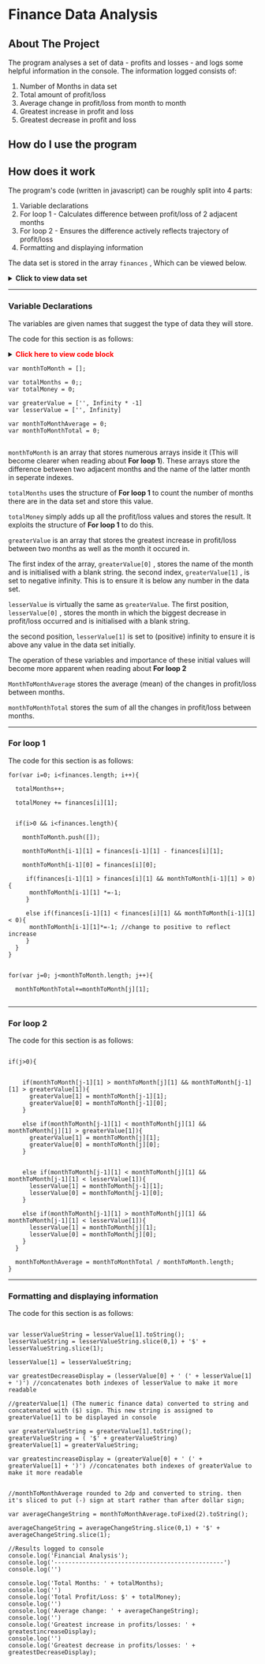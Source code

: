# Finance Data Analysis

## About The Project

The program analyses a set of data - profits and losses - and logs some helpful information in the console. The information logged consists of:

1. Number of Months in data set
2. Total amount of profit/loss 
3. Average change in profit/loss from month to month
4. Greatest increase in profit and loss
5. Greatest decrease in profit and loss


## How do I use the program

## How does it work

The program's code (written in javascript) can be roughly split into 4 parts:

1. Variable declarations
2. For loop 1 - Calculates difference between profit/loss of 2 adjacent months
3. For loop 2 - Ensures the difference actively reflects trajectory of profit/loss 
4. Formatting and displaying information

The data set is stored in the array `finances` , Which can be viewed below.

<details>
**<summary><b>Click to view data set</b></summary>

var finances = [

  ['Jan-2010', 867884],
  
  ['Feb-2010', 984655],
  
  ['Mar-2010', 322013],
  
  ['Apr-2010', -69417],
  
  ['May-2010', 310503],
  
  ['Jun-2010', 522857],
  
  ['Jul-2010', 1033096],
  
  ['Aug-2010', 604885],
  
  ['Sep-2010', -216386],
  
  ['Oct-2010', 477532],
  
  ['Nov-2010', 893810],
  
  ['Dec-2010', -80353],
  
  ['Jan-2011', 779806],
  
  ['Feb-2011', -335203],
  
  ['Mar-2011', 697845],
  
  ['Apr-2011', 793163],
  
  ['May-2011', 485070],
  
  ['Jun-2011', 584122],
  
  ['Jul-2011', 62729],
  
  ['Aug-2011', 668179],
  
  ['Sep-2011', 899906],
  
  ['Oct-2011', 834719],
  
  ['Nov-2011', 132003],
  
  ['Dec-2011', 309978],
  
  ['Jan-2012', -755566],
  
  ['Feb-2012', 1170593],
  
  ['Mar-2012', 252788],
  
  ['Apr-2012', 1151518],
  
  ['May-2012', 817256],
  
  ['Jun-2012', 570757],
  
  ['Jul-2012', 506702],
  
  ['Aug-2012', -1022534],
  
  ['Sep-2012', 475062],
  
  ['Oct-2012', 779976],
  
  ['Nov-2012', 144175],
  
  ['Dec-2012', 542494],
  
  ['Jan-2013', 359333],
  
  ['Feb-2013', 321469],
  
  ['Mar-2013', 67780],
  
  ['Apr-2013', 471435],
  
  ['May-2013', 565603],
  
  ['Jun-2013', 872480],
  
  ['Aug-2013', 999942],
  
  ['Sep-2013', -1196225],
  
  ['Oct-2013', 268997],
  
  ['Nov-2013', -687986],
  
  ['Dec-2013', 1150461],
  
  ['Jan-2014', 682458],
  
  ['Feb-2014', 617856],
  
  ['Mar-2014', 824098],
  
  ['Apr-2014', 581943],
  
  ['May-2014', 132864],
  
  ['Jun-2014', 448062],
  
  ['Jul-2014', 689161],
  
  ['Aug-2014', 800701],
  
  ['Sep-2014', 1166643],
  
  ['Oct-2014', 947333],
  
  ['Nov-2014', 578668],
  
  ['Dec-2014', 988505],
  
  ['Jan-2015', 1139715],
  
  ['Feb-2015', 1029471],
  
  ['Mar-2015', 687533],
  
  ['Apr-2015', -524626],
  
  ['May-2015', 158620],
  
  ['Jun-2015', 87795],
  
  ['Jul-2015', 423389],
  
  ['Aug-2015', 840723],
  
  ['Sep-2015', 568529],
  
  ['Oct-2015', 332067],
  
  ['Nov-2015', 989499],
  
  ['Dec-2015', 778237],
  
  ['Jan-2016', 650000],
  
  ['Feb-2016', -1100387],
  
  ['Mar-2016', -174946],
  
  ['Apr-2016', 757143],
  
  ['May-2016', 445709],
  
  ['Jun-2016', 712961],
  
  ['Jul-2016', -1163797],
  
  ['Aug-2016', 569899],
  
  ['Sep-2016', 768450],
  
  ['Oct-2016', 102685],
  
  ['Nov-2016', 795914],
  
  ['Dec-2016', 60988],
  
  ['Jan-2017', 138230],
  
  ['Feb-2017', 671099],
  
];

</details>


---
### Variable Declarations

The variables are given names that suggest the type of data they will store.

The code for this section is as follows: 

<details>
<summary><b><span style = "color: red;" >Click here to view code block</span></b><summary>


```
var monthToMonth = [];

var totalMonths = 0;;
var totalMoney = 0;

var greaterValue = ['', Infinity * -1]
var lesserValue = ['', Infinity]

var monthToMonthAverage = 0;
var monthToMonthTotal = 0;

```

</details>

`monthToMonth` is an array that stores numerous arrays inside it (This will become clearer when reading about **For loop 1**). These arrays store the difference between two adjacent months and the name of the latter month in seperate indexes.

`totalMonths` uses the structure of **For loop 1** to count the number of months there are in the data set and store this value.

`totalMoney` simply adds up all the profit/loss values and stores the result. It exploits the structure of **For loop 1** to do this.

`greaterValue` is an array that stores the greatest increase in profit/loss between two months as well as the month it occured in. 

The first index of the array, `greaterValue[0]` , stores the name of the month and is initialised with a blank string. the second index, `greaterValue[1]` , is set to negative infinity. This is to ensure it is below any number in the data set. 

`lesserValue` is virtually the same as `greaterValue`. The first position, `lesserValue[0]` , stores the month in which the biggest decrease in profit/loss occurred and is initialised with a blank string.

the second position, `lesserValue[1]` is set to (positive) infinity to ensure it is above any value in the data set initially.

The operation of these variables and importance of these initial values will become more apparent when reading about **For loop 2**

`MonthToMonthAverage` stores the average (mean) of the changes in profit/loss between months.

`monthToMonthTotal` stores the sum of all the changes in profit/loss between months.

---

### For loop 1



The code for this section is as follows: 

```
for(var i=0; i<finances.length; i++){ 
  
  totalMonths++;
  
  totalMoney += finances[i][1];


  if(i>0 && i<finances.length){

    monthToMonth.push([]);

    monthToMonth[i-1][1] = finances[i-1][1] - finances[i][1]; 
    
    monthToMonth[i-1][0] = finances[i][0];

     if(finances[i-1][1] > finances[i][1] && monthToMonth[i-1][1] > 0){
      monthToMonth[i-1][1] *=-1; 
     }
     
     else if(finances[i-1][1] < finances[i][1] && monthToMonth[i-1][1] < 0){
      monthToMonth[i-1][1]*=-1; //change to positive to reflect increase
     }
  }
}


for(var j=0; j<monthToMonth.length; j++){

  monthToMonthTotal+=monthToMonth[j][1];


```


---

### For loop 2

The code for this section is as follows: 

```

if(j>0){ 
    

    if(monthToMonth[j-1][1] > monthToMonth[j][1] && monthToMonth[j-1][1] > greaterValue[1]){
      greaterValue[1] = monthToMonth[j-1][1]; 
      greaterValue[0] = monthToMonth[j-1][0];
    }
    
    else if(monthToMonth[j-1][1] < monthToMonth[j][1] && monthToMonth[j][1] > greaterValue[1]){
      greaterValue[1] = monthToMonth[j][1];
      greaterValue[0] = monthToMonth[j][0];
    }
    

    else if(monthToMonth[j-1][1] < monthToMonth[j][1] && monthToMonth[j-1][1] < lesserValue[1]){
      lesserValue[1] = monthToMonth[j-1][1]; 
      lesserValue[0] = monthToMonth[j-1][0];
    }
    
    else if(monthToMonth[j-1][1] > monthToMonth[j][1] && monthToMonth[j-1][1] < lesserValue[1]){
      lesserValue[1] = monthToMonth[j][1]; 
      lesserValue[0] = monthToMonth[j][0];
    }
  }
  
  monthToMonthAverage = monthToMonthTotal / monthToMonth.length;
}

```


---

### Formatting and displaying information

The code for this section is as follows: 

```

var lesserValueString = lesserValue[1].toString();
lesserValueString = lesserValueString.slice(0,1) + '$' + lesserValueString.slice(1);

lesserValue[1] = lesserValueString;

var greatestDecreaseDisplay = (lesserValue[0] + ' (' + lesserValue[1] + ')') //concatenates both indexes of lesserValue to make it more readable

//greaterValue[1] (The numeric finance data) converted to string and concatenated with ($) sign. This new string is assigned to greaterValue[1] to be displayed in console 

var greaterValueString = greaterValue[1].toString();
greaterValueString = ( '$' + greaterValueString)
greaterValue[1] = greaterValueString;

var greatestincreaseDisplay = (greaterValue[0] + ' (' + greaterValue[1] + ')') //concatenates both indexes of greaterValue to make it more readable


//monthToMonthAverage rounded to 2dp and converted to string. then it's sliced to put (-) sign at start rather than after dollar sign;

var averageChangeString = monthToMonthAverage.toFixed(2).toString();

averageChangeString = averageChangeString.slice(0,1) + '$' + averageChangeString.slice(1);

//Results logged to console
console.log('Financial Analysis');
console.log('------------------------------------------------')
console.log('')

console.log('Total Months: ' + totalMonths);
console.log('')
console.log('Total Profit/Loss: $' + totalMoney);
console.log('')
console.log('Average change: ' + averageChangeString);
console.log('')
console.log('Greatest increase in profits/losses: ' + greatestincreaseDisplay);
console.log('')
console.log('Greatest decrease in profits/losses: ' + greatestDecreaseDisplay);

```







